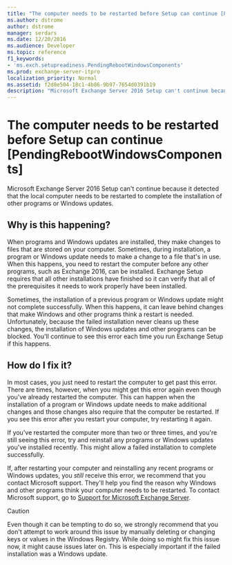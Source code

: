 ```yaml
---
title: "The computer needs to be restarted before Setup can continue [PendingRebootWindowsComponents]"
ms.author: dstrome
author: dstrome
manager: serdars
ms.date: 12/20/2016
ms.audience: Developer
ms.topic: reference
f1_keywords:
- 'ms.exch.setupreadiness.PendingRebootWindowsComponents'
ms.prod: exchange-server-itpro
localization_priority: Normal
ms.assetid: f2d8e504-18c1-4b86-9b97-7654d0391b19
description: "Microsoft Exchange Server 2016 Setup can't continue because it detected that the local computer needs to be restarted to complete the installation of other programs or Windows updates."
---
```


# The computer needs to be restarted before Setup can continue [PendingRebootWindowsComponents]

Microsoft Exchange Server 2016 Setup can't continue because it detected that the local computer needs to be restarted to complete the installation of other programs or Windows updates.
  
## Why is this happening?

When programs and Windows updates are installed, they make changes to files that are stored on your computer. Sometimes, during installation, a program or Windows update needs to make a change to a file that's in use. When this happens, you need to restart the computer before any other programs, such as Exchange 2016, can be installed. Exchange Setup requires that all other installations have finished so it can verify that all of the prerequisites it needs to work properly have been installed.
  
Sometimes, the installation of a previous program or Windows update might not complete successfully. When this happens, it can leave behind changes that make Windows and other programs think a restart is needed. Unfortunately, because the failed installation never cleans up these changes, the installation of Windows updates and other programs can be blocked. You'll continue to see this error each time you run Exchange Setup if this happens.
  
## How do I fix it?

In most cases, you just need to restart the computer to get past this error. There are times, however, when you might get this error again even though you've already restarted the computer. This can happen when the installation of a program or Windows update needs to make additional changes and those changes also require that the computer be restarted. If you see this error after you restart your computer, try restarting it again.
  
If you've restarted the computer more than two or three times, and you're still seeing this error, try and reinstall any programs or Windows updates you've installed recently. This might allow a failed installation to complete successfully.
  
If, after restarting your computer and reinstalling any recent programs or Windows updates, you *still* receive this error, we recommend that you contact Microsoft support. They'll help you find the reason why Windows and other programs think your computer needs to be restarted. To contact Microsoft support, go to [Support for Microsoft Exchange Server](https://go.microsoft.com/fwlink/p/?LinkId=525940).
  
> [!CAUTION]
> Even though it can be tempting to do so, we strongly recommend that you don't attempt to work around this issue by manually deleting or changing keys or values in the Windows Registry. While doing so might fix this issue now, it might cause issues later on. This is especially important if the failed installation was a Windows update.
  

